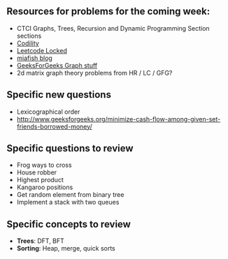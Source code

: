 ## Resources for problems for the coming week:

* CTCI Graphs, Trees, Recursion and Dynamic Programming Section sections
* [Codility](https://github.com/mrhead/codility)
* [Leetcode Locked](https://tonycao.gitbooks.io/leetcode-locked/content/index.html)
* [miafish blog](https://miafish.wordpress.com/)
* [GeeksForGeeks Graph stuff](http://www.geeksforgeeks.org/category/graph/)
* 2d matrix graph theory problems from HR / LC / GFG?

## Specific new questions

* Lexicographical order
* http://www.geeksforgeeks.org/minimize-cash-flow-among-given-set-friends-borrowed-money/

## Specific questions to review

* Frog ways to cross
* House robber
* Highest product
* Kangaroo positions
* Get random element from binary tree
* Implement a stack with two queues

## Specific concepts to review

* **Trees**: DFT, BFT
* **Sorting**: Heap, merge, quick sorts
